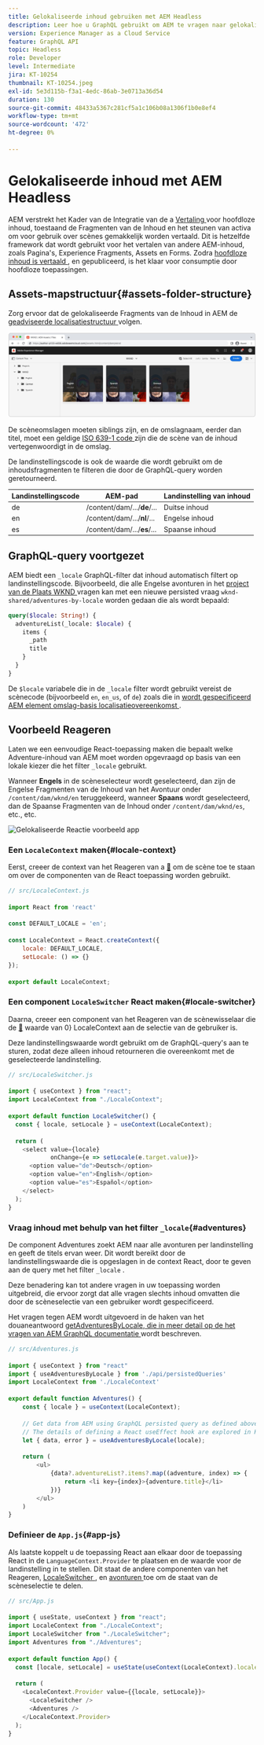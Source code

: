 ```yaml
---
title: Gelokaliseerde inhoud gebruiken met AEM Headless
description: Leer hoe u GraphQL gebruikt om AEM te vragen naar gelokaliseerde inhoud.
version: Experience Manager as a Cloud Service
feature: GraphQL API
topic: Headless
role: Developer
level: Intermediate
jira: KT-10254
thumbnail: KT-10254.jpeg
exl-id: 5e3d115b-f3a1-4edc-86ab-3e0713a36d54
duration: 130
source-git-commit: 48433a5367c281cf5a1c106b08a1306f1b0e8ef4
workflow-type: tm+mt
source-wordcount: '472'
ht-degree: 0%

---
```


# Gelokaliseerde inhoud met AEM Headless

AEM verstrekt het Kader van de Integratie van de a [ Vertaling ](https://experienceleague.adobe.com/docs/experience-manager-cloud-service/content/sites/administering/reusing-content/translation/integration-framework.html?lang=nl-NL) voor hoofdloze inhoud, toestaand de Fragmenten van de Inhoud en het steunen van activa om voor gebruik over scènes gemakkelijk worden vertaald. Dit is hetzelfde framework dat wordt gebruikt voor het vertalen van andere AEM-inhoud, zoals Pagina&#39;s, Experience Fragments, Assets en Forms. Zodra [ hoofdloze inhoud is vertaald ](https://experienceleague.adobe.com/docs/experience-manager-cloud-service/content/headless/journeys/translation/overview.html?lang=nl-NL), en gepubliceerd, is het klaar voor consumptie door hoofdloze toepassingen.

## Assets-mapstructuur{#assets-folder-structure}

Zorg ervoor dat de gelokaliseerde Fragments van de Inhoud in AEM de [ geadviseerde localisatiestructuur ](https://experienceleague.adobe.com/docs/experience-manager-cloud-service/content/headless/journeys/translation/getting-started.html?lang=nl-NL#recommended-structure) volgen.

![ Gelokaliseerde de activaomslagen van AEM ](./assets/localized-content/asset-folders.jpg)

De scèneomslagen moeten siblings zijn, en de omslagnaam, eerder dan titel, moet een geldige [ ISO 639-1 code ](https://en.wikipedia.org/wiki/List_of_ISO_639-1_codes) zijn die de scène van de inhoud vertegenwoordigt in de omslag.

De landinstellingscode is ook de waarde die wordt gebruikt om de inhoudsfragmenten te filteren die door de GraphQL-query worden geretourneerd.

| Landinstellingscode | AEM-pad | Landinstelling van inhoud |
|--------------------------------|----------|----------|
| de | /content/dam/.../**de**/... | Duitse inhoud |
| en | /content/dam/.../**nl**/... | Engelse inhoud |
| es | /content/dam/.../**es**/... | Spaanse inhoud |

## GraphQL-query voortgezet

AEM biedt een `_locale` GraphQL-filter dat inhoud automatisch filtert op landinstellingscode. Bijvoorbeeld, die alle Engelse avonturen in het [ project van de Plaats WKND ](https://github.com/adobe/aem-guides-wknd) vragen kan met een nieuwe persisted vraag `wknd-shared/adventures-by-locale` worden gedaan die als wordt bepaald:

```graphql
query($locale: String!) {
  adventureList(_locale: $locale) {
    items {      
      _path
      title
    }
  }
}
```

De `$locale` variabele die in de `_locale` filter wordt gebruikt vereist de scènecode (bijvoorbeeld `en`, `en_us`, of `de`) zoals die in [ wordt gespecificeerd AEM element omslag-basis localisatieovereenkomst ](#assets-folder-structure).

## Voorbeeld Reageren

Laten we een eenvoudige React-toepassing maken die bepaalt welke Adventure-inhoud van AEM moet worden opgevraagd op basis van een lokale kiezer die het filter `_locale` gebruikt.

Wanneer __Engels__ in de scèneselecteur wordt geselecteerd, dan zijn de Engelse Fragmenten van de Inhoud van het Avontuur onder `/content/dam/wknd/en` teruggekeerd, wanneer __Spaans__ wordt geselecteerd, dan de Spaanse Fragmenten van de Inhoud onder `/content/dam/wknd/es`, etc., etc.

![ Gelokaliseerde Reactie voorbeeld app ](./assets/localized-content/react-example.png)

### Een `LocaleContext` maken{#locale-context}

Eerst, creeer de context van het Reageren van a [&#128279;](https://reactjs.org/docs/context.html) om de scène toe te staan om over de componenten van de React toepassing worden gebruikt.

```javascript
// src/LocaleContext.js

import React from 'react'

const DEFAULT_LOCALE = 'en';

const LocaleContext = React.createContext({
    locale: DEFAULT_LOCALE, 
    setLocale: () => {}
});

export default LocaleContext;
```

### Een component `LocaleSwitcher` React maken{#locale-switcher}

Daarna, creeer een component van het Reageren van de scènewisselaar die de [&#128279;](#locale-context) waarde van 0&rbrace; LocaleContext aan de selectie van de gebruiker is.

Deze landinstellingswaarde wordt gebruikt om de GraphQL-query&#39;s aan te sturen, zodat deze alleen inhoud retourneren die overeenkomt met de geselecteerde landinstelling.

```javascript
// src/LocaleSwitcher.js

import { useContext } from "react";
import LocaleContext from "./LocaleContext";

export default function LocaleSwitcher() {
  const { locale, setLocale } = useContext(LocaleContext);

  return (
    <select value={locale}
            onChange={e => setLocale(e.target.value)}>
      <option value="de">Deutsch</option>
      <option value="en">English</option>
      <option value="es">Español</option>
    </select>
  );
}
```

### Vraag inhoud met behulp van het filter `_locale`{#adventures}

De component Adventures zoekt AEM naar alle avonturen per landinstelling en geeft de titels ervan weer. Dit wordt bereikt door de landinstellingswaarde die is opgeslagen in de context React, door te geven aan de query met het filter `_locale` .

Deze benadering kan tot andere vragen in uw toepassing worden uitgebreid, die ervoor zorgt dat alle vragen slechts inhoud omvatten die door de scèneselectie van een gebruiker wordt gespecificeerd.

Het vragen tegen AEM wordt uitgevoerd in de haken van het douaneantwoord [ getAdventuresByLocale, die in meer detail op de het vragen van AEM GraphQL documentatie ](./aem-headless-sdk.md) wordt beschreven.

```javascript
// src/Adventures.js

import { useContext } from "react"
import { useAdventuresByLocale } from './api/persistedQueries'
import LocaleContext from './LocaleContext'

export default function Adventures() {
    const { locale } = useContext(LocaleContext);

    // Get data from AEM using GraphQL persisted query as defined above 
    // The details of defining a React useEffect hook are explored in How to > AEM Headless SDK
    let { data, error } = useAdventuresByLocale(locale);

    return (
        <ul>
            {data?.adventureList?.items?.map((adventure, index) => { 
                return <li key={index}>{adventure.title}</li>
            })}
        </ul>
    )
}
```

### Definieer de `App.js`{#app-js}

Als laatste koppelt u de toepassing React aan elkaar door de toepassing React in de `LanguageContext.Provider` te plaatsen en de waarde voor de landinstelling in te stellen. Dit staat de andere componenten van het Reageren, [ LocaleSwitcher ](#locale-switcher), en [ avonturen ](#adventures) toe om de staat van de scèneselectie te delen.

```javascript
// src/App.js

import { useState, useContext } from "react";
import LocaleContext from "./LocaleContext";
import LocaleSwitcher from "./LocaleSwitcher";
import Adventures from "./Adventures";

export default function App() {
  const [locale, setLocale] = useState(useContext(LocaleContext).locale);

  return (
    <LocaleContext.Provider value={{locale, setLocale}}>
      <LocaleSwitcher />
      <Adventures />
    </LocaleContext.Provider>
  );
}
```
